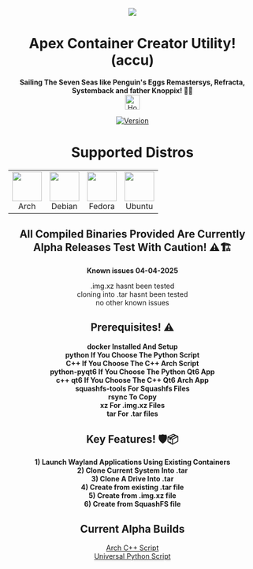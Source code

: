 <p align="center">
  <img src="https://i.postimg.cc/JhMRf2RZ/claudemods-03-17-2025.gif">
</p>

<h1 align="center">Apex Container Creator Utility! (accu)</h1>

<div align="center">
 <strong>Sailing The Seven Seas like Penguin's Eggs Remastersys, Refracta, Systemback and father Knoppix! 🚢🌊</strong><br>

 
<div align="center">
  <a href="https://www.deepseek.com/" target="_blank">
    <img alt="Homepage" src="https://i.postimg.cc/Hs2vbbZ8/Deep-Seek-Homepage.png" style="height: 30px; width: auto;">
  </a>

[![Version](https://img.shields.io/github/v/release/claudemods/ACCU?color=FFD700&label=Latest%20Release&style=for-the-badge)](https://github.com/claudemods/ACCU/releases/tag/Alpha-Builds-04%2F04%2F2025)


<h1 align="center">Supported Distros</h1>

<div align="center">

<!-- Alphabetical Logo Grid with Arch First -->
| | | | |
|:---:|:---:|:---:|:---:|
| <img src="https://i.postimg.cc/7YK0GmMK/archlinux-logo.png" width="60"><br>Arch | <img src="https://upload.wikimedia.org/wikipedia/commons/thumb/4/4a/Debian-OpenLogo.svg/120px-Debian-OpenLogo.svg.png" width="60"><br>Debian | <img src="https://upload.wikimedia.org/wikipedia/commons/thumb/4/41/Fedora_icon_%282021%29.svg/120px-Fedora_icon_%282021%29.svg.png" width="60"><br>Fedora | <img src="https://upload.wikimedia.org/wikipedia/commons/thumb/a/ab/Logo-ubuntu_cof-orange-hex.svg/120px-Logo-ubuntu_cof-orange-hex.svg.png" width="60"><br>Ubuntu |

</div>


<h2 align="center"> All Compiled Binaries Provided Are Currently Alpha Releases Test With Caution! ⚠️🏗️</h2>

  <strong>Known issues 04-04-2025</strong><br>

<div align="center">
.img.xz hasnt been tested

<div align="center">
cloning into .tar hasnt been tested

<div align="center">
no other known issues


<h2 align="center">Prerequisites! ⚠️</h2>
<p align="center">
  <strong>docker Installed And Setup</strong><br>
  <strong>python If You Choose The Python Script</strong><br>
  <strong>C++ If You Choose The C++ Arch Script</strong><br>
  <strong>python-pyqt6 If You Choose The Python Qt6 App</strong><br>
  <strong>c++ qt6 If You Choose The C++ Qt6 Arch App</strong><br>
  <strong>squashfs-tools For Squashfs Files</strong><br>
  <strong>rsync To Copy</strong><br>
  <strong>xz For .img.xz Files</strong><br>
  <strong>tar For .tar files</strong>
</p>

<h2 align="center">Key Features! 🛡️📦</h2>
<p align="center">
  <strong>1) Launch Wayland Applications Using Existing Containers</strong><br>
  <strong>2) Clone Current System Into .tar</strong><br>
  <strong>3) Clone A Drive Into .tar</strong><br>
  <strong>4) Create from existing .tar file</strong><br>
  <strong>5) Create from .img.xz file</strong><br>
  <strong>6) Create from SquashFS file</strong>
</p>

<h2 align="center">Current Alpha Builds</h2>
<p align="center">
  <a href="https://github.com/claudemods/ACCU/tree/main/C%2B%2B%20Script/Unstable%2004-04-2025">Arch C++ Script</a><br>
  <a href="https://github.com/claudemods/ACCU/tree/main/Universal%20Script/Unstable%2004-04-2025">Universal Python Script</a>
</p>
